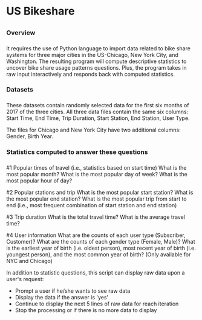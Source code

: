 # US Bikeshare <h2>

### Overview <h3>
It requires the use of Python language to import data related to bike share systems for three major cities in the US-Chicago, New York City, and Washington. The resulting program will compute descriptive statistics to uncover bike share usage patterns questions. Plus, the program takes in raw input interactively and responds back with computed statistics. 

### Datasets <h3>
These datasets contain randomly selected data for the first six months of 2017 of the three cities. All three data files contain the same six columns: Start Time, End Time, Trip Duration, Start Station, End Station, User Type.

The files for Chicago and New York City have two additional columns: Gender, Birth Year.

### Statistics computed to answer these questions <h3>
#1 Popular times of travel (i.e., statistics based on start time)
   What is the most popular month?
   What is the most popular day of week?
   What is the most popular hour of day?

#2 Popular stations and trip 
   What is the most popular start station?
   What is the most popular end station?
   What is the most popular trip from start to end (i.e., most frequent combination of start station and end station)

#3 Trip duration 
   What is the total travel time?
   What is the average travel time?

#4 User information 
   What are the counts of each user type (Subscriber, Customer)?
   What are the counts of each gender type (Female, Male)?
   What is the earliest year of birth (i.e. oldest person), most recent year of birth (i.e. youngest person), and the most common year of birth? (Only available for NYC and Chicago)

In addition to statistic questions, this script can display raw data upon a user's request:
* Prompt a user if he/she wants to see raw data
* Display the data if the answer is 'yes'
* Continue to display the next 5 lines of raw data for reach iteration
* Stop the processing or if there is no more data to display
